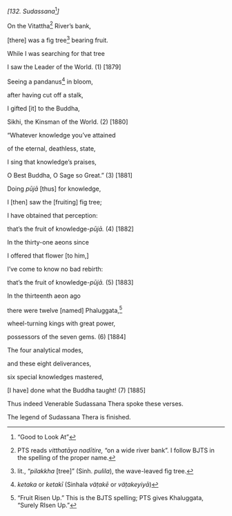 *\[132. Sudassana*[^1]*\]*

On the Vitattha[^2] River’s bank,

\[there\] was a fig tree[^3] bearing fruit.

While I was searching for that tree

I saw the Leader of the World. (1) \[1879\]

Seeing a pandanus[^4] in bloom,

after having cut off a stalk,

I gifted \[it\] to the Buddha,

Sikhi, the Kinsman of the World. (2) \[1880\]

“Whatever knowledge you’ve attained

of the eternal, deathless, state,

I sing that knowledge’s praises,

O Best Buddha, O Sage so Great.” (3) \[1881\]

Doing *pūjā* \[thus\] for knowledge,

I \[then\] saw the \[fruiting\] fig tree;

I have obtained that perception:

that’s the fruit of knowledge-*pūjā.* (4) \[1882\]

In the thirty-one aeons since

I offered that flower \[to him,\]

I’ve come to know no bad rebirth:

that’s the fruit of knowledge-*pūjā.* (5) \[1883\]

In the thirteenth aeon ago

there were twelve \[named\] Phaluggata,[^5]

wheel-turning kings with great power,

possessors of the seven gems. (6) \[1884\]

The four analytical modes,

and these eight deliverances,

six special knowledges mastered,

\[I have\] done what the Buddha taught! (7) \[1885\]

Thus indeed Venerable Sudassana Thera spoke these verses.

The legend of Sudassana Thera is finished.

[^1]: “Good to Look At”

[^2]: PTS reads *vitthatāya nadītire,* “on a wide river bank”. I follow
    BJTS in the spelling of the proper name.

[^3]: lit., “*pilakkha* \[tree\]” (Sinh. *pulila*), the wave-leaved fig
    tree.

[^4]: *ketaka* or *ketakī* (Sinhala *väṭakē* or *väṭakeyiyā*)

[^5]: “Fruit Risen Up.” This is the BJTS spelling; PTS gives Khaluggata,
    “Surely RIsen Up.”
